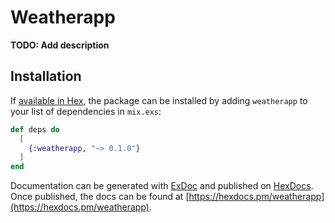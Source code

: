 # Weatherapp

**TODO: Add description**

## Installation

If [available in Hex](https://hex.pm/docs/publish), the package can be installed
by adding `weatherapp` to your list of dependencies in `mix.exs`:

```elixir
def deps do
  [
    {:weatherapp, "~> 0.1.0"}
  ]
end
```

Documentation can be generated with [ExDoc](https://github.com/elixir-lang/ex_doc)
and published on [HexDocs](https://hexdocs.pm). Once published, the docs can
be found at [https://hexdocs.pm/weatherapp](https://hexdocs.pm/weatherapp).

